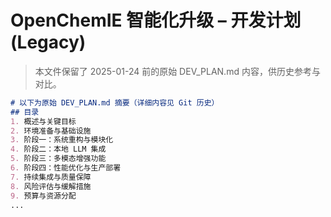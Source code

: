 # OpenChemIE 智能化升级 – 开发计划 (Legacy)

> 本文件保留了 2025-01-24 前的原始 DEV_PLAN.md 内容，供历史参考与对比。

```markdown
# 以下为原始 DEV_PLAN.md 摘要（详细内容见 Git 历史）
## 目录
1. 概述与关键目标
2. 环境准备与基础设施
3. 阶段一：系统重构与模块化
4. 阶段二：本地 LLM 集成
5. 阶段三：多模态增强功能
6. 阶段四：性能优化与生产部署
7. 持续集成与质量保障
8. 风险评估与缓解措施
9. 预算与资源分配
...
``` 